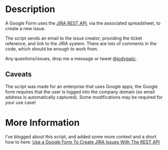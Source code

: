# Description
A Google Form uses the [JIRA REST API](https://docs.atlassian.com/jira/REST/latest/), via the associated spreadsheet, to create a new issue.

The script sends an email to the issue creator, providing the ticket reference, and link to the JIRA system.  There are lots of comments in the code, which should be enough to work from.

Any questions/issues, drop me a message or tweet [@jodygajic](https://twitter.com/jodygajic).

## Caveats
The script was made for an enterprise that uses Google apps; the Google form requires that the user is logged into the company domain (so email address is automatically captured).  Some modifications may be required for your use case!

# More Information
I've blogged about this script, and added some more context and a short how to here:
[Use a Google Form To Create JIRA Issues With The REST API](https://thedataplumber.net/use-a-google-form-to-create-jira-issues-with-the-rest-api-b7fe131de092)

